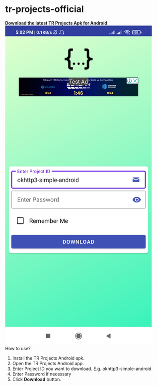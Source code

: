# tr-projects-official
**Download the latest TR Projects Apk for Android**
![alt text](https://github.com/arcans1998/tr-projects-official/blob/8c7cbb2b370ca23b448a91ea812318410df82805/Screenshot_2022-06-08-17-02-46-612_com.trprojects.net.jpg)
How to use?
1. Install the TR Projects Android apk.
2. Open the TR Projects Android app.
3. Enter Project ID you want to download. E.g. okhttp3-simple-android
4. Enter Password if necessary
5. Click **Download** button.

